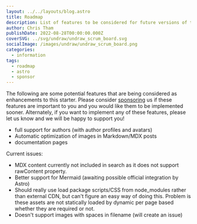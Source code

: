 ```yaml
---
layout: ../../layouts/blog.astro
title: Roadmap
description: List of features to be considered for future versions of this starter.
author: Chris Tham
publishDate: 2022-08-28T00:00:00.000Z
coverSVG: ../svg/undraw/undraw_scrum_board.svg
socialImage: /images/undraw/undraw_scrum_board.png
categories:
  - information
tags:
  - roadmap
  - astro
  - sponsor
---
```


The following are some potential features that are being considered as enhancements to this starter. Please consider [sponsoring](https://github.com/sponsors/hellotham) us if these features are important to you and you would like them to be implemented sooner. Alternately, if you want to implement any of these features, please let us know and we will be happy to support you!

- full support for authors (with author profiles and avatars)
- Automatic optimization of images in Markdown/MDX posts
- documentation pages

Current issues:

- MDX content currently not included in search as it does not support rawContent property.
- Better support for Mermaid (awaiting possible official integration by Astro)
- Should really use load package scripts/CSS from node_modules rather than external CDN, but can't figure an easy way of doing this. Problem is these assets are not statically loaded by dynamic per page based whether they are required or not.
- Doesn't support images with spaces in filename (will create an issue)
